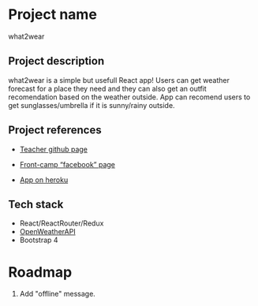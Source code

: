 # Project name

what2wear

## Project description

what2wear is  a simple but usefull React app! Users can get weather forecast for a place they need and they can also get an outfit recomendation based on the weather outside. App can recomend users to get sunglasses/umbrella if it is sunny/rainy outside. 

## Project references

* [Teacher github page](https://github.com/dosandk)

* [Front-camp “facebook” page](https://www.facebook.com/groups/270300106928894/)

* [App on heroku](https://what2wear-2018-buildpack.herokuapp.com/)


## Tech stack
* React/ReactRouter/Redux
* [OpenWeatherAPI](https://openweathermap.org/api)
* Bootstrap 4

# Roadmap

1. Add "offline" message.
